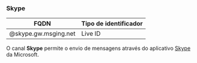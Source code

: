 ### Skype
| FQDN                     | Tipo de identificador                  | 
|--------------------------|----------------------------------------|
| @skype.gw.msging.net     | Live ID                                |


O canal **Skype** permite o envio de mensagens através do aplicativo [Skype](https://www.skype.com) da Microsoft.